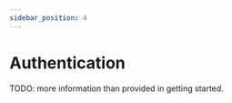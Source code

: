 ```yaml
---
sidebar_position: 4
---
```


# Authentication

TODO: more information than provided in getting started.
